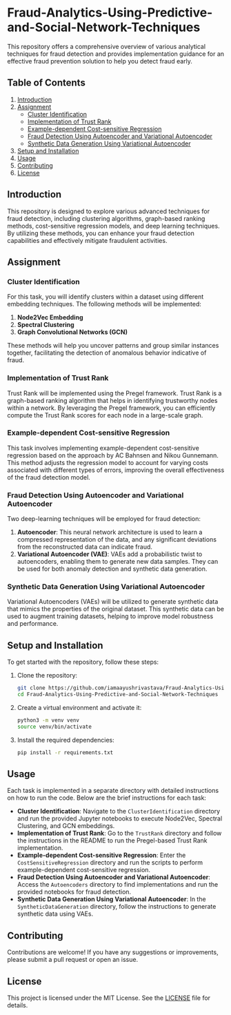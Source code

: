 # Fraud-Analytics-Using-Predictive-and-Social-Network-Techniques

This repository offers a comprehensive overview of various analytical techniques for fraud detection and provides implementation guidance for an effective fraud prevention solution to help you detect fraud early.

## Table of Contents

1. [Introduction](#introduction)
2. [Assignment](#assignment)
   - [Cluster Identification](#cluster-identification)
   - [Implementation of Trust Rank](#implementation-of-trust-rank)
   - [Example-dependent Cost-sensitive Regression](#example-dependent-cost-sensitive-regression)
   - [Fraud Detection Using Autoencoder and Variational Autoencoder](#fraud-detection-using-autoencoder-and-variational-autoencoder)
   - [Synthetic Data Generation Using Variational Autoencoder](#synthetic-data-generation-using-variational-autoencoder)
3. [Setup and Installation](#setup-and-installation)
4. [Usage](#usage)
5. [Contributing](#contributing)
6. [License](#license)

## Introduction

This repository is designed to explore various advanced techniques for fraud detection, including clustering algorithms, graph-based ranking methods, cost-sensitive regression models, and deep learning techniques. By utilizing these methods, you can enhance your fraud detection capabilities and effectively mitigate fraudulent activities.

## Assignment

### Cluster Identification

For this task, you will identify clusters within a dataset using different embedding techniques. The following methods will be implemented:

1. **Node2Vec Embedding**
2. **Spectral Clustering**
3. **Graph Convolutional Networks (GCN)**

These methods will help you uncover patterns and group similar instances together, facilitating the detection of anomalous behavior indicative of fraud.

### Implementation of Trust Rank

Trust Rank will be implemented using the Pregel framework. Trust Rank is a graph-based ranking algorithm that helps in identifying trustworthy nodes within a network. By leveraging the Pregel framework, you can efficiently compute the Trust Rank scores for each node in a large-scale graph.

### Example-dependent Cost-sensitive Regression

This task involves implementing example-dependent cost-sensitive regression based on the approach by AC Bahnsen and Nikou Gunnemann. This method adjusts the regression model to account for varying costs associated with different types of errors, improving the overall effectiveness of the fraud detection model.

### Fraud Detection Using Autoencoder and Variational Autoencoder

Two deep-learning techniques will be employed for fraud detection:

1. **Autoencoder**: This neural network architecture is used to learn a compressed representation of the data, and any significant deviations from the reconstructed data can indicate fraud.
2. **Variational Autoencoder (VAE)**: VAEs add a probabilistic twist to autoencoders, enabling them to generate new data samples. They can be used for both anomaly detection and synthetic data generation.

### Synthetic Data Generation Using Variational Autoencoder

Variational Autoencoders (VAEs) will be utilized to generate synthetic data that mimics the properties of the original dataset. This synthetic data can be used to augment training datasets, helping to improve model robustness and performance.

## Setup and Installation

To get started with the repository, follow these steps:

1. Clone the repository:
   ```bash
   git clone https://github.com/iamaayushrivastava/Fraud-Analytics-Using-Predictive-and-Social-Network-Techniques.git
   cd Fraud-Analytics-Using-Predictive-and-Social-Network-Techniques
   ```

2. Create a virtual environment and activate it:
   ```bash
   python3 -m venv venv
   source venv/bin/activate
   ```

3. Install the required dependencies:
   ```bash
   pip install -r requirements.txt
   ```

## Usage

Each task is implemented in a separate directory with detailed instructions on how to run the code. Below are the brief instructions for each task:

- **Cluster Identification**: Navigate to the `ClusterIdentification` directory and run the provided Jupyter notebooks to execute Node2Vec, Spectral Clustering, and GCN embeddings.
- **Implementation of Trust Rank**: Go to the `TrustRank` directory and follow the instructions in the README to run the Pregel-based Trust Rank implementation.
- **Example-dependent Cost-sensitive Regression**: Enter the `CostSensitiveRegression` directory and run the scripts to perform example-dependent cost-sensitive regression.
- **Fraud Detection Using Autoencoder and Variational Autoencoder**: Access the `Autoencoders` directory to find implementations and run the provided notebooks for fraud detection.
- **Synthetic Data Generation Using Variational Autoencoder**: In the `SyntheticDataGeneration` directory, follow the instructions to generate synthetic data using VAEs.

## Contributing

Contributions are welcome! If you have any suggestions or improvements, please submit a pull request or open an issue.

## License

This project is licensed under the MIT License. See the [LICENSE](LICENSE) file for details.
